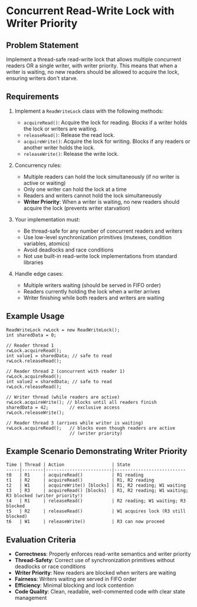 # Concurrent Read-Write Lock with Writer Priority

## Problem Statement

Implement a thread-safe read-write lock that allows multiple concurrent readers OR a single writer, with writer priority. This means that when a writer is waiting, no new readers should be allowed to acquire the lock, ensuring writers don't starve.

## Requirements

1. Implement a `ReadWriteLock` class with the following methods:
   - `acquireRead()`: Acquire the lock for reading. Blocks if a writer holds the lock or writers are waiting.
   - `releaseRead()`: Release the read lock.
   - `acquireWrite()`: Acquire the lock for writing. Blocks if any readers or another writer holds the lock.
   - `releaseWrite()`: Release the write lock.

2. Concurrency rules:
   - Multiple readers can hold the lock simultaneously (if no writer is active or waiting)
   - Only one writer can hold the lock at a time
   - Readers and writers cannot hold the lock simultaneously
   - **Writer Priority**: When a writer is waiting, no new readers should acquire the lock (prevents writer starvation)

3. Your implementation must:
   - Be thread-safe for any number of concurrent readers and writers
   - Use low-level synchronization primitives (mutexes, condition variables, atomics)
   - Avoid deadlocks and race conditions
   - Not use built-in read-write lock implementations from standard libraries

4. Handle edge cases:
   - Multiple writers waiting (should be served in FIFO order)
   - Readers currently holding the lock when a writer arrives
   - Writer finishing while both readers and writers are waiting

## Example Usage

```
ReadWriteLock rwLock = new ReadWriteLock();
int sharedData = 0;

// Reader thread 1
rwLock.acquireRead();
int value1 = sharedData; // safe to read
rwLock.releaseRead();

// Reader thread 2 (concurrent with reader 1)
rwLock.acquireRead();
int value2 = sharedData; // safe to read
rwLock.releaseRead();

// Writer thread (while readers are active)
rwLock.acquireWrite(); // blocks until all readers finish
sharedData = 42;        // exclusive access
rwLock.releaseWrite();

// Reader thread 3 (arrives while writer is waiting)
rwLock.acquireRead();   // blocks even though readers are active
                        // (writer priority)
```

## Example Scenario Demonstrating Writer Priority

```
Time | Thread | Action                  | State
-----|--------|-------------------------|---------------------------
t0   | R1     | acquireRead()           | R1 reading
t1   | R2     | acquireRead()           | R1, R2 reading
t2   | W1     | acquireWrite() [blocks] | R1, R2 reading; W1 waiting
t3   | R3     | acquireRead() [blocks]  | R1, R2 reading; W1 waiting; R3 blocked (writer priority!)
t4   | R1     | releaseRead()           | R2 reading; W1 waiting; R3 blocked
t5   | R2     | releaseRead()           | W1 acquires lock (R3 still blocked)
t6   | W1     | releaseWrite()          | R3 can now proceed
```

## Evaluation Criteria

- **Correctness**: Properly enforces read-write semantics and writer priority
- **Thread-Safety**: Correct use of synchronization primitives without deadlocks or race conditions
- **Writer Priority**: New readers are blocked when writers are waiting
- **Fairness**: Writers waiting are served in FIFO order
- **Efficiency**: Minimal blocking and lock contention
- **Code Quality**: Clean, readable, well-commented code with clear state management
```
